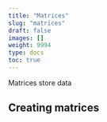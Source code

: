 ```yaml
---
title: "Matrices"
slug: "matrices"
draft: false
images: []
weight: 9994
type: docs
toc: true
---
```


Matrices store data 

## Creating matrices


